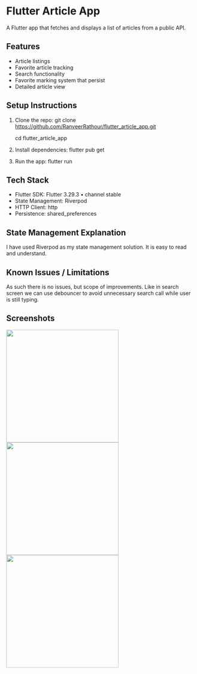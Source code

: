 # Flutter Article App
A Flutter app that fetches and displays a list of articles from a public API.

## Features
- Article listings
- Favorite article tracking
- Search functionality
- Favorite marking system that persist
- Detailed article view

## Setup Instructions
1. Clone the repo:
    git clone https://github.com/RanveerRathour/flutter_article_app.git
    
    cd flutter_article_app
2. Install dependencies:
    flutter pub get
3. Run the app:
    flutter run

## Tech Stack
- Flutter SDK: Flutter 3.29.3 • channel stable 
- State Management: Riverpod
- HTTP Client: http
- Persistence: shared_preferences

## State Management Explanation
  I have used Riverpod as my state management solution. It is easy to read and understand.

## Known Issues / Limitations
  As such there is no issues, but scope of improvements. Like in search screen we can use debouncer to avoid unnecessary search call while user is still typing.

## Screenshots

<img src="https://github.com/user-attachments/assets/6b72f034-c853-4fce-9bfd-9b62ab7982db" width="300">
<img src="https://github.com/user-attachments/assets/1313d511-93a3-4cb9-87e5-53cfc895de67" width="300">
<img src="https://github.com/user-attachments/assets/78aa92e9-b778-4587-a07f-e3a574f759a5" width="300">



